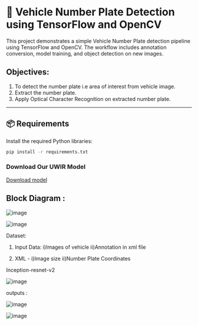 
# 🚗 Vehicle Number Plate Detection using TensorFlow and OpenCV

This project demonstrates a simple Vehicle Number Plate detection pipeline using TensorFlow and OpenCV. The workflow includes annotation conversion, model training, and object detection on new images.

## Objectives:
1. To detect the number plate i.e area of interest from vehicle image.
2. Extract the number plate.
3. Apply Optical Character Recognition on extracted number plate.
---

## 📦 Requirements

Install the required Python libraries:

```bash
pip install -r requirements.txt
```

### Download Our UWIR Model

[Download model](https://drive.google.com/drive/folders/1T-Wqr_dSGZ-yw4wspnp37meivhEexMh_?usp=drive_link)

## Block Diagram :

![image](https://github.com/user-attachments/assets/509e4c99-4780-483e-9c8a-f431f53382cc)



![image](https://github.com/user-attachments/assets/d63b2cdf-b70a-4056-9e01-8d6f1f7b19b5)

Dataset:

1. Input Data:
   i)Images of vehicle 
   ii)Annotation in xml file 

2. XML -
   i)Image size
   ii)Number Plate Coordinates

Inception-resnet-v2

![image](https://github.com/user-attachments/assets/f5d1e313-1adc-47a8-9f64-17ee268d40c4)

outputs :

![image](https://github.com/user-attachments/assets/29509019-cb18-4736-8c96-63321ee1865b)

![image](https://github.com/user-attachments/assets/7b52ef7d-4595-45b1-a4b7-92c08c608644)






